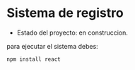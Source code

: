 <h1>Sistema de registro</h1>

- Estado del proyecto: en construccion.

para ejecutar el sistema debes:

```npm install react```
